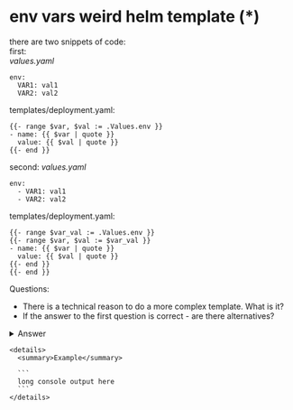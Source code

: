 # env vars weird helm template (*)
there are two snippets of code:  
first:  
*values.yaml*
```
env:
  VAR1: val1
  VAR2: val2
```

templates/deployment.yaml:
```
{{- range $var, $val := .Values.env }}
- name: {{ $var | quote }}
  value: {{ $val | quote }}
{{- end }}
```
second:
*values.yaml*
```
env:
  - VAR1: val1
  - VAR2: val2
```

templates/deployment.yaml:
```
{{- range $var_val := .Values.env }}
{{- range $var, $val := $var_val }}
- name: {{ $var | quote }}
  value: {{ $val | quote }}
{{- end }}
{{- end }}
```

Questions:
* There is a technical reason to do a more complex template. What is it?
* If the answer to the first question is correct - are there alternatives?

<details>
  <summary>Answer</summary>
  There are cases when order of fields is important. I.e. https://kubernetes.io/docs/tasks/inject-data-application/define-interdependent-environment-variables/
  range over array of maps doesn't guarantee the order. i.e.:
  ```
  env:
    VAR2: val2
    VAR1: $(VAR2)
  ```
  will render as:
  ```
  - name: "VAR1"
    value: "$(VAR2)"
  - name: "VAR2"
    value: "val1"
  ```
  which will fail to replace $(VAR2) with a value of VAR2
</details>


    <details>
      <summary>Example</summary>

      ```
      long console output here
      ```
    </details>
